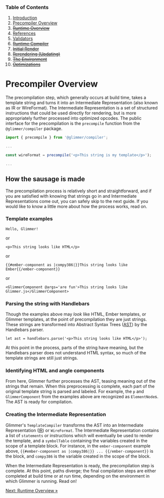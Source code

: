 ### Table of Contents

1. [Introduction](./01-introduction.md)
2. [Precompiler Overview](./02-precompiler-overview.md)
3. [~~Runtime Overview~~](./03-runtime-overview.md)
4. [References](./04-references.md)
5. [Validators](./05-validators.md)
6. [~~Runtime Compiler~~](./06-runtime-compiler.md)
7. [~~Initial Render~~](./07-initial-render.md)
8. [~~Rerendering (Updating)~~](./08-rerendering-updating.md)
9. [~~The Environment~~](./09-the-environment.md)
10. [~~Optimizations~~](./10-optimizations.md)

# Precompiler Overview

The precompilation step, which generally occurs at build time, takes a template string and turns it into an Intermediate Representation (also known as IR or WireFormat). The Intermediate Representation is a set of structured instructions that could be used directly for rendering, but is more appropriately further processed into optimized opcodes. The public interface for the precompilation is the `precompile` function from the `@glimmer/compiler` package.

```js
import { precompile } from '@glimmer/compiler';

...

const wireFormat = precompile('<p>This string is my template</p>');

...
```

## How the sausage is made
The precompilation process is relatively short and straightforward, and if you are satisfied with knowing that strings go in and Intermediate Representations come out, you can safely skip to the next guide. If you would like to know a little more about how the process works, read on.

### Template examples
```
Hello, Glimmer!
```

or

```
<p>This string looks like HTML</p>
```

or

```
{{#ember-component as |compy386|}}This string looks like Ember{{/ember-component}}
```

or

```
<GlimmerComponent @args='are fun'>This string looks like Glimmer.js</GlimmerComponent>
```

### Parsing the string with Handlebars

Though the examples above may _look_ like HTML, Ember templates, or Glimmer templates, at the point of precompilation they are just strings. These strings are transformed into Abstract Syntax Trees ([AST](https://en.wikipedia.org/wiki/Abstract_syntax_tree)) by the Handlebars parser.

```
let ast = handlebars.parse('<p>This string looks like HTML</p>');
```

At this point in the process, parts of the string have meaning, but the Handlebars parser does not understand HTML syntax, so much of the template strings are still just strings.

### Identifying HTML and angle components

From here, Glimmer further processes the AST, teasing meaning out of the strings that remain. When this preprocessing is complete, each part of the original template string is parsed and labeled. For example, the `p` and `GlimmerComponent` from the examples above are recognized as `ElementNode`s. The AST is ready for compilation.

### Creating the Intermediate Representation

Glimmer's `TemplateCompiler` transforms the AST into an Intermediate Representation ([IR](https://en.wikipedia.org/wiki/Intermediate_representation)) or `WireFormat`. The Intermediate Representation contains a list of `statements` or instructions which will eventually be used to render the template, and a `symbolTable` containing the variables created in the scope of a template block. For instance, in the `ember-component` example above, `{{#ember-component as |compy386|}} ... {{/ember-component}}` is the block, and `compy386` is the variable created in the scope of the block.

When the Intermediate Representation is ready, the precompilation step is complete. At this point, paths diverge; the final compilation steps are either completed at build time or at run time, depending on the environment in which Glimmer is running. Read on!

[Next: Runtime Overview »](./03-runtime-overview.md)
